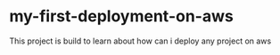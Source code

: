 # my-first-deployment-on-aws
This project is build to learn about how can i deploy any project on aws
